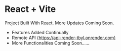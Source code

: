 # React + Vite

Project Built With React. More Updates Coming Soon.

- Features Added Continually
- Remote API {https://api-render-tbyl.onrender.com} 
- More Functionalities Coming Soon......
